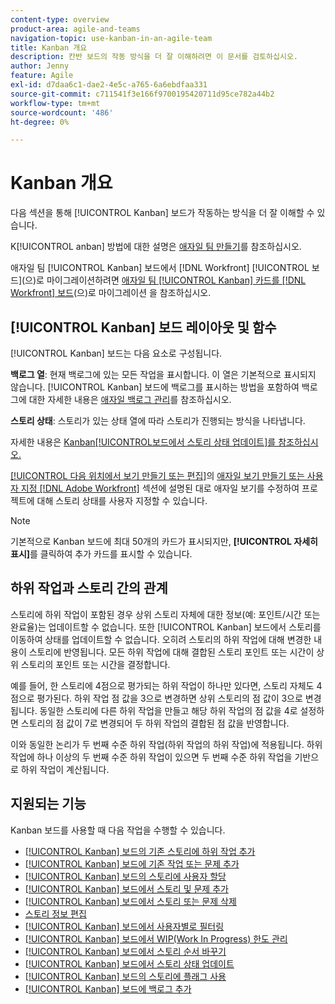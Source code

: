 ```yaml
---
content-type: overview
product-area: agile-and-teams
navigation-topic: use-kanban-in-an-agile-team
title: Kanban 개요
description: 칸반 보드의 작동 방식을 더 잘 이해하려면 이 문서를 검토하십시오.
author: Jenny
feature: Agile
exl-id: d7daa6c1-dae2-4e5c-a765-6a6ebdfaa331
source-git-commit: c711541f3e166f9700195420711d95ce782a44b2
workflow-type: tm+mt
source-wordcount: '486'
ht-degree: 0%

---
```


# Kanban 개요

<!-- Audited: 01/2024 -->

다음 섹션을 통해 [!UICONTROL Kanban] 보드가 작동하는 방식을 더 잘 이해할 수 있습니다.

K[!UICONTROL anban] 방법에 대한 설명은 [애자일 팀 만들기](/help/quicksilver/agile/get-started-with-agile-in-workfront/create-an-agile-team.md)를 참조하십시오.

애자일 팀 [!UICONTROL Kanban] 보드에서 [!DNL Workfront] [!UICONTROL 보드]&#x200B;(으)로 마이그레이션하려면 [애자일 팀 [!UICONTROL Kanban] 카드를  [!DNL Workfront] 보드](/help/quicksilver/agile/use-boards-agile-planning-tools/migrate-kanban-cards-to-boards.md)(으)로 마이그레이션 을 참조하십시오.

## [!UICONTROL Kanban] 보드 레이아웃 및 함수

[!UICONTROL Kanban] 보드는 다음 요소로 구성됩니다.

**백로그 열**: 현재 백로그에 있는 모든 작업을 표시합니다. 이 열은 기본적으로 표시되지 않습니다. [!UICONTROL Kanban] 보드에 백로그를 표시하는 방법을 포함하여 백로그에 대한 자세한 내용은 [애자일 백로그 관리](../../agile/work-in-an-agile-environment/manage-the-agile-backlog.md)를 참조하십시오.

**스토리 상태**: 스토리가 있는 상태 열에 따라 스토리가 진행되는 방식을 나타냅니다.

자세한 내용은 [Kanban[!UICONTROL &#x200B; 보드에서 스토리 상태 업데이트]를 참조하십시오.](../../agile/use-kanban-in-an-agile-team/update-the-status-of-stories.md)

[[!UICONTROL 다음 위치에서 보기 만들기 또는 편집]](/help/quicksilver/reports-and-dashboards/reports/reporting-elements/create-edit-views.md#create-or-customize-an-agile-view)의 [애자일 보기 만들기 또는 사용자 지정 [!DNL Adobe Workfront]](/help/quicksilver/reports-and-dashboards/reports/reporting-elements/create-edit-views.md) 섹션에 설명된 대로 애자일 보기를 수정하여 프로젝트에 대해 스토리 상태를 사용자 지정할 수 있습니다.

>[!NOTE]
>
>기본적으로 Kanban 보드에 최대 50개의 카드가 표시되지만, **[!UICONTROL 자세히 표시]**&#x200B;를 클릭하여 추가 카드를 표시할 수 있습니다.

## 하위 작업과 스토리 간의 관계

스토리에 하위 작업이 포함된 경우 상위 스토리 자체에 대한 정보(예: 포인트/시간 또는 완료율)는 업데이트할 수 없습니다. 또한 [!UICONTROL Kanban] 보드에서 스토리를 이동하여 상태를 업데이트할 수 없습니다. 오히려 스토리의 하위 작업에 대해 변경한 내용이 스토리에 반영됩니다. 모든 하위 작업에 대해 결합된 스토리 포인트 또는 시간이 상위 스토리의 포인트 또는 시간을 결정합니다.

예를 들어, 한 스토리에 4점으로 평가되는 하위 작업이 하나만 있다면, 스토리 자체도 4점으로 평가된다. 하위 작업 점 값을 3으로 변경하면 상위 스토리의 점 값이 3으로 변경됩니다. 동일한 스토리에 다른 하위 작업을 만들고 해당 하위 작업의 점 값을 4로 설정하면 스토리의 점 값이 7로 변경되어 두 하위 작업의 결합된 점 값을 반영합니다.

이와 동일한 논리가 두 번째 수준 하위 작업(하위 작업의 하위 작업)에 적용됩니다. 하위 작업에 하나 이상의 두 번째 수준 하위 작업이 있으면 두 번째 수준 하위 작업을 기반으로 하위 작업이 계산됩니다.

## 지원되는 기능

Kanban 보드를 사용할 때 다음 작업을 수행할 수 있습니다.

* [[!UICONTROL Kanban] 보드의 기존 스토리에 하위 작업 추가](../../agile/use-kanban-in-an-agile-team/add-a-subtask-to-an-existing-story.md)
* [[!UICONTROL Kanban] 보드에 기존 작업 또는 문제 추가](../../agile/use-kanban-in-an-agile-team/add-existing-tasks-or-issues-to-the-kanban-board.md)
* [[!UICONTROL Kanban] 보드의 스토리에 사용자 할당](../../agile/use-kanban-in-an-agile-team/assign-users-to-a-story.md)
* [[!UICONTROL Kanban] 보드에서 스토리 및 문제 추가](../../agile/use-kanban-in-an-agile-team/add-story-from-kanban-board.md)
* [[!UICONTROL Kanban] 보드에서 스토리 또는 문제 삭제](../../agile/use-kanban-in-an-agile-team/delete-story-from-kanban-board.md)
* [스토리 정보 편집](../../agile/use-kanban-in-an-agile-team/edit-story-information.md)
* [[!UICONTROL Kanban] 보드에서 사용자별로 필터링](../../agile/use-kanban-in-an-agile-team/filter-by-user.md)
* [[!UICONTROL Kanban] 보드에서 WIP(Work In Progress) 한도 관리](../../agile/use-kanban-in-an-agile-team/work-in-progress-limit-on-the-kanban-board.md)
* [[!UICONTROL Kanban] 보드에서 스토리 순서 바꾸기](../../agile/use-kanban-in-an-agile-team/reorder-stories-on-the-kanban-board.md)
* [[!UICONTROL Kanban] 보드에서 스토리 상태 업데이트](../../agile/use-kanban-in-an-agile-team/update-the-status-of-stories.md)
* [[!UICONTROL Kanban] 보드의 스토리에 플래그 사용](../../agile/use-kanban-in-an-agile-team/use-flags-on-stories.md)
* [[!UICONTROL Kanban] 보드에 백로그 추가](../../agile/use-kanban-in-an-agile-team/view-the-backlog-on-the-kanban-board.md)
